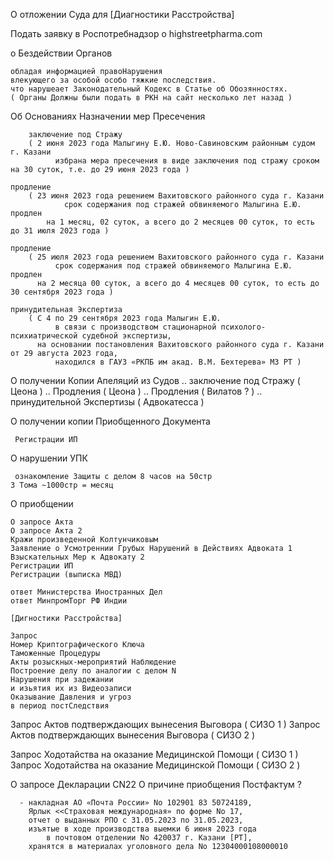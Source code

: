 О отложении Суда для [Диагностики Расстройства]

Подать заявку в Роспотребнадзор о highstreetpharma.com
      
о Бездействии Органов
     
    обладая информацией правоНарушения
    влекующего за особой особо тяжкие последствия.
    что нарушеает Законодательный Кодекс в Статье об Обозянностях.
    ( Органы Должны были подать в РКН на сайт несколько лет назад )




Об Основаниях Назначении мер Пресечения
	    
        заключение под Стражу
	    ( 2 июня 2023 года Малыгину Е.Ю. Ново-Савиновским районным судом г. Казани 
              избрана мера пресечения в виде заключения под стражу сроком на 30 суток, т.е. до 29 июня 2023 года )
			
	продление
	    ( 23 июня 2023 года решением Вахитовского районного суда г. Казани 
                срок содержания под стражей обвиняемого Малыгина Е.Ю. продлен 
	        на 1 месяц, 02 суток, а всего до 2 месяцев 00 суток, то есть до 31 июля 2023 года )
			
	продление
	    ( 25 июля 2023 года решением Вахитовского районного суда г. Казани 
              срок содержания под стражей обвиняемого Малыгина Е.Ю. продлен 
	      на 2 месяца 00 суток, а всего до 4 месяцев 00 суток, то есть до 30 сентября 2023 года )
			
	принудительная Экспертиза
	    ( С 4 по 29 сентября 2023 года Малыгин Е.Ю. 
              в связи с производством стационарной психолого-психиатрической судебной экспертизы, 
	      на основании постановления Вахитовского районного суда г. Казани от 29 августа 2023 года, 
              находился в ГАУЗ «РКПБ им акад. В.М. Бехтерева» МЗ РТ )

    
О получении Копии Апеляций из Судов
	.. заключение под Стражу ( Цеона )
	.. Продления ( Цеона )
	.. Продления ( Вилатов ? )
	.. принудительной Экспертизы ( Адвокатесса )


О получении копии Приобщенного Документа
	
     Регистрации ИП


О нарушении УПК
	
     ознакомление Защиты с делом 8 часов на 50стр
	3 Тома ~1000стр = месяц


О приобщении
    
    О запросе Акта
    О запросе Акта 2
    Кражи произведенной Колтунчиковым
    Заявление о Усмотреннии Грубых Нарушений в Действиях Адвоката 1
    Взыскательных Мер к Адвокату 2
    Регистрации ИП
    Регистрации (выписка МВД)
    
    ответ Министерства Иностранных Дел
    ответ МинпромТорг РФ Индии

    [Дигностики Расстройства]
    
    Запрос 
    Номер Криптографического Ключа
    Таможенные Процедуры
    Акты розыскных-мероприятий Наблюдение
    Построение делу по аналогии с делом N
    Нарушения при задежании 
	и изьятия их из Видеозаписи
    Оказывание Давления и угроз
	в период постСледствия


Запрос Актов подтверждающих вынесения Выговора ( СИЗО 1 )
Запрос Актов подтверждающих вынесения Выговора ( СИЗО 2 )

Запрос Ходотайства на оказание Медицинской Помощи ( СИЗО 1 )
Запрос Ходотайства на оказание Медицинской Помощи ( СИЗО 2 )

О запросе Декларации CN22
О причине приобщения Постфактум ?
 
	  - накладная АО «Почта России» No 102901 83 50724189, 
	    Ярлык <<Страховая международная» по форме No 17, 
	    отчет о выданных РПО с 31.05.2023 по 31.05.2023, 
	    изъятые в ходе производства выемки 6 июня 2023 года 
            в почтовом отделении No 420037 г. Казани [РТ], 
	    хранятся в материалах уголовного дела No 12304000108000010


